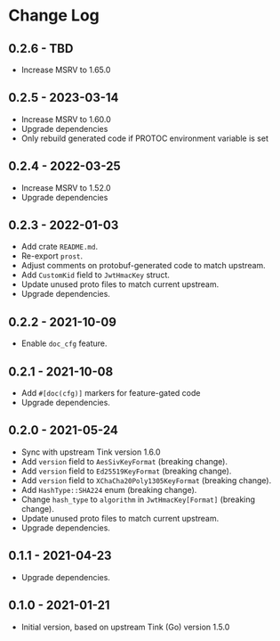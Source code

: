 # Change Log

## 0.2.6 - TBD

- Increase MSRV to 1.65.0

## 0.2.5 - 2023-03-14

- Increase MSRV to 1.60.0
- Upgrade dependencies
- Only rebuild generated code if PROTOC environment variable is set

## 0.2.4 - 2022-03-25

- Increase MSRV to 1.52.0
- Upgrade dependencies

## 0.2.3 - 2022-01-03

- Add crate `README.md`.
- Re-export `prost`.
- Adjust comments on protobuf-generated code to match upstream.
- Add `CustomKid` field to `JwtHmacKey` struct.
- Update unused proto files to match current upstream.
- Upgrade dependencies.

## 0.2.2 - 2021-10-09

- Enable `doc_cfg` feature.

## 0.2.1 - 2021-10-08

- Add `#[doc(cfg)]` markers for feature-gated code
- Upgrade dependencies.

## 0.2.0 - 2021-05-24

- Sync with upstream Tink version 1.6.0
- Add `version` field to `AesSivKeyFormat` (breaking change).
- Add `version` field to `Ed25519KeyFormat` (breaking change).
- Add `version` field to `XChaCha20Poly1305KeyFormat` (breaking change).
- Add `HashType::SHA224` enum (breaking change).
- Change `hash_type` to `algorithm` in `JwtHmacKey[Format]` (breaking change).
- Update unused proto files to match current upstream.
- Upgrade dependencies.

## 0.1.1 - 2021-04-23

- Upgrade dependencies.

## 0.1.0 - 2021-01-21

- Initial version, based on upstream Tink (Go) version 1.5.0
